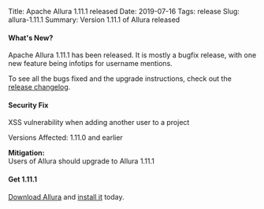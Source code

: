 Title: Apache Allura 1.11.1 released
Date: 2019-07-16
Tags: release
Slug: allura-1.11.1
Summary: Version 1.11.1 of Allura released

#### What's New?

Apache Allura 1.11.1 has been released.  It is mostly a bugfix release, with one new feature being infotips for username mentions.

To see all the bugs fixed and the upgrade instructions, check out the [release changelog](https://forge-allura.apache.org/p/allura/git/ci/master/tree/CHANGES).

#### Security Fix

XSS vulnerability when adding another user to a project

Versions Affected: 1.11.0 and earlier

**Mitigation:**<br>
Users of Allura should upgrade to Allura 1.11.1


#### Get 1.11.1

[Download Allura](https://www.apache.org/dyn/closer.cgi/allura/) and [install it](https://forge-allura.apache.org/docs/getting_started/installation.html) today.
